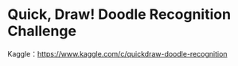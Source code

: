 # Quick, Draw! Doodle Recognition Challenge
Kaggle：https://www.kaggle.com/c/quickdraw-doodle-recognition
